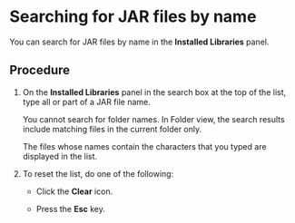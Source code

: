 # Searching for JAR files by name 

<head>
  <meta name="guidename" content="Integration"/>
  <meta name="context" content="GUID-24697bc8-cf21-4514-8be5-02bb5313561d"/>
</head>


You can search for JAR files by name in the **Installed Libraries** panel.

## Procedure

1.  On the **Installed Libraries** panel in the search box at the top of the list, type all or part of a JAR file name.

    You cannot search for folder names. In Folder view, the search results include matching files in the current folder only.

    The files whose names contain the characters that you typed are displayed in the list.

2.  To reset the list, do one of the following:

    -   Click the **Clear** icon.

    -   Press the **Esc** key.